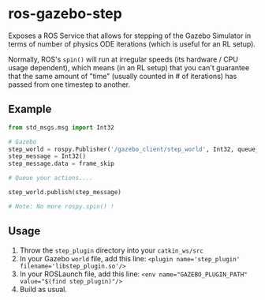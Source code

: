 # ros-gazebo-step
Exposes a ROS Service that allows for stepping of the Gazebo Simulator in terms of number of physics ODE iterations (which is useful for an RL setup).

Normally, ROS's `spin()` will run at irregular speeds (its hardware / CPU usage dependent), which means (in an RL setup) that you can't guarantee that the same amount of "time" (usually counted in # of iterations) has passed from one timestep to another.

## Example

```python
from std_msgs.msg import Int32

# Gazebo 
step_world = rospy.Publisher('/gazebo_client/step_world', Int32, queue_size=5)
step_message = Int32()
step_message.data = frame_skip

# Queue your actions....

step_world.publish(step_message)

# Note: No more rospy.spin() ! 
```

## Usage
1. Throw the `step_plugin` directory into your `catkin_ws/src`
2. In your Gazebo `world` file, add this line:
`<plugin name='step_plugin' filename='libstep_plugin.so'/>`
3. In your ROSLaunch file, add this line:
`<env name="GAZEBO_PLUGIN_PATH" value="$(find step_plugin)"/>`
4. Build as usual.

